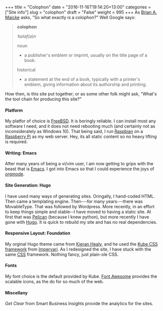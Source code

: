 +++
title = "Colophon"
date = "2016-11-16T19:14:20+13:00"
categories = ["Site info"]
slug = "colophon"
draft = "False"
weight = 995
+++
As [Brian A. Maicke](https://www.personal.psu.edu/bam49/notebook/colophon/) asks, "So what exactly is a colophon?" Well Google says:

> **colophon**
>
> *ˈkɒləf(ə)n*
>
> noun
>
> * a publisher's emblem or imprint, usually on the title page of a book.
>
> historical
>
> * a statement at the end of a book, typically with a printer's emblem, giving information about its authorship and printing.

How then, is this site put together; or as some other folk might ask, "What's the tool chain for producing this site?"


#### Platform
My platfor of choice is [FreeBSD](https://www.freebsd.org/). It is boringly reliable. I can install most any software I need, and it does not need rebooting much (and certainly not as inconsiderately as Windows 10). That being said, I run [Raspbian](https://www.raspbian.org) on a [Raspberry Pi](https://www.raspberrypi.org/) as my web server. Hey, its all static content so no heavy lifting is required.

#### Writing: Emacs
After many years of being a vi/vim user, I am now getting to grips with the beast that is [Emacs](https://www.gnu.org/software/emacs/). I got into Emacs so that I could experience the joys of [orgmode](https://orgmode.org/).

#### Site Generation: Hugo
I have used many ways of generating sites. Oringally, I hand-coded HTML. Then came a templating engine. Then---for many years---there was MovableType. That was followed by Wordpress. More recently, in an effort to keep things simple and stable--I have moved to having a static site. At first that was [Pelican](https://blog.getpelican.com/) (because I knew python), but more recently I have gone with [Hugo](https://gohugo.io/). It is quick to rebuild my site and has no real dependencies.

#### Responsive Layout: Foundation
My orginal Hugo theme came from [Kieran Healy](https://kieranhealy.org/), and he used the [Kube CSS framework](https://imperavi.com/kube/) from [Impervari](https://imperavi.com/). As I redesigned the site, I have stuck with the same [CSS](https://en.wikipedia.org/wiki/Cascading_Style_Sheets) framework. Nothing fancy, just plain-ole CSS.

#### Fonts
My font choice is the default provided by Kube. [Font Awesome](https://fontawesome.io/) provides the scalable icons, as the do for so much of the web.

#### Miscellany
*Get Clear* from Smart Business Insights provide the analytics for the sites. 

